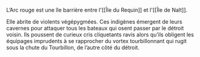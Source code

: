 L’Arc rouge est une île barrière entre l'[[Île du Requin]] et l'[[Île de Nalt]].

Elle abrite de violents végépygmées. Ces indigènes émergent de leurs cavernes pour attaquer tous les bateaux qui osent passer par le détroit voisin. Ils poussent de curieux cris cliquetants ravis alors qu’ils obligent les équipages imprudents à se rapprocher du vortex tourbillonnant qui rugit sous la chute du Tourbillon, de l’autre côté du détroit.